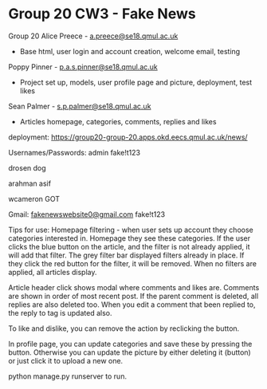# Group 20 CW3 - Fake News
Group 20
Alice Preece - a.preece@se18.qmul.ac.uk
  - Base html, user login and account creation, welcome email, testing

Poppy Pinner - p.a.s.pinner@se18.qmul.ac.uk
  - Project set up, models, user profile page and picture, deployment, test likes

Sean Palmer - s.p.palmer@se18.qmul.ac.uk
  - Articles homepage, categories, comments, replies and likes

deployment:
https://group20-group-20.apps.okd.eecs.qmul.ac.uk/news/

Usernames/Passwords:
admin
fake!t123

drosen
dog

arahman
asif

wcameron
GOT

Gmail:
fakenewswebsite0@gmail.com
fake!t123

Tips for use:
Homepage filtering - when user sets up account they choose categories interested in. Homepage they see these categories.
If the user clicks the blue button on the article, and the filter is not already applied, it will add that filter.
The grey filter bar displayed filters already in place. If they click the red button for the filter, it will be removed.
When no filters are applied, all articles display.

Article header click shows modal where comments and likes are. Comments are shown in order of most recent post.
If the parent comment is deleted, all replies are also deleted too.
When you edit a comment that been replied to, the reply to tag is updated also.

To like and dislike, you can remove the action by reclicking the button.

In profile page, you can update categories and save these by pressing the button. 
Otherwise you can update the picture by either deleting it (button) or just click it to upload a new one.


python manage.py runserver to run.
